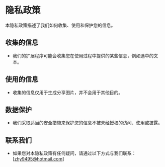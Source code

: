 # 隐私政策

   本隐私政策描述了我们如何收集、使用和保护您的信息。

   ## 收集的信息
   - 我们的扩展程序可能会收集您在使用过程中提供的某些信息，例如选中的文本。

   ## 使用的信息
   - 收集的信息仅用于生成分享图片，并不会用于其他目的。

   ## 数据保护
   - 我们采取适当的安全措施来保护您的信息不被未经授权的访问、使用或披露。

   ## 联系我们
   - 如果您对本隐私政策有任何疑问，请通过以下方式与我们联系：[zhy9495@hotmail.com]